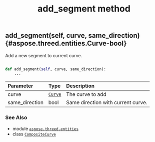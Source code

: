 ﻿---
title: add_segment method
second_title: Aspose.3D for Python via .NET API References
description: 
type: docs
weight: 20
url: /python-net/aspose.threed.entities/compositecurve/add_segment/
is_root: false
---

## add_segment(self, curve, same_direction) {#aspose.threed.entities.Curve-bool}

Add a new segment to current curve.



```python

def add_segment(self, curve, same_direction):
    ...
```


| Parameter | Type | Description |
| :- | :- | :- |
| curve | [`Curve`](/3d/python-net/aspose.threed.entities/curve) | The curve to add |
| same_direction | bool | Same direction with current curve. |



### See Also
* module [`aspose.threed.entities`](../../)
* class [`CompositeCurve`](/3d/python-net/aspose.threed.entities/compositecurve)
